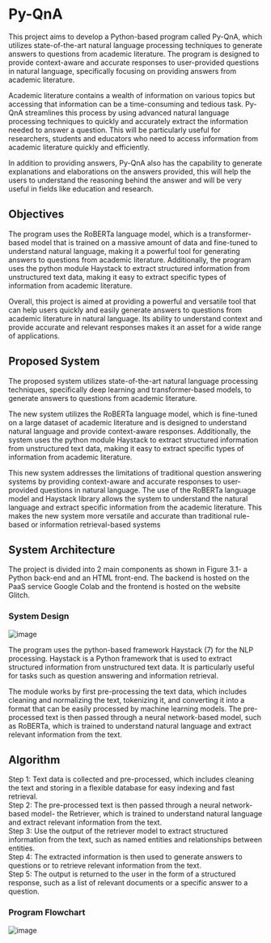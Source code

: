# Py-QnA
This project aims to develop a Python-based program called Py-QnA, which utilizes state-of-the-art natural language processing techniques to generate answers to questions from academic literature. The program is designed to provide context-aware and accurate responses to user-provided questions in natural language, specifically focusing on providing answers from academic literature. <p>
Academic literature contains a wealth of information on various topics but accessing that information can be a time-consuming and tedious task. Py-QnA streamlines this process by using advanced natural language processing techniques to quickly and accurately extract the information needed to answer a question. This will be particularly useful for researchers, students and educators who need to access information from academic literature quickly and efficiently.<p>
In addition to providing answers, Py-QnA also has the capability to generate explanations and elaborations on the answers provided, this will help the users to understand the reasoning behind the answer and will be very useful in fields like education and research.
## Objectives
The program uses the RoBERTa language model, which is a transformer-based model that is trained on a massive amount of data and fine-tuned to understand natural language, making it a powerful tool for generating answers to questions from academic literature. Additionally, the program uses the python module Haystack to extract structured information from unstructured text data, making it easy to extract specific types of information from academic literature. <p>
Overall, this project is aimed at providing a powerful and versatile tool that can help users quickly and easily generate answers to questions from academic literature in natural language. Its ability to understand context and provide accurate and relevant responses makes it an asset for a wide range of applications.
## Proposed System
The proposed system utilizes state-of-the-art natural language processing techniques, specifically deep learning and transformer-based models, to generate answers to questions from academic literature. <p>
The new system utilizes the RoBERTa language model, which is fine-tuned on a large dataset of academic literature and is designed to understand natural language and provide context-aware responses. Additionally, the system uses the python module Haystack to extract structured information from unstructured text data, making it easy to extract specific types of information from academic literature.<p>
This new system addresses the limitations of traditional question answering systems by providing context-aware and accurate responses to user-provided questions in natural language. The use of the RoBERTa language model and Haystack library allows the system to understand the natural language and extract specific information from the academic literature. This makes the new system more versatile and accurate than traditional rule-based or information retrieval-based systems
## System Architecture
The project is divided into 2 main components as shown in Figure 3.1- a Python back-end and an HTML front-end. The backend is hosted on the PaaS service Google Colab and the frontend is hosted on the website Glitch.<p>
### System Design
![image](https://github.com/PKAnand2003/Mini-Project-1/assets/139564679/13bf1b26-bbb3-44eb-88de-6e090d7f1e57) <p>
The program uses the python-based framework Haystack (7) for the NLP processing. Haystack is a Python framework that is used to extract structured information from unstructured text data. It is particularly useful for tasks such as question answering and information retrieval.<p>
The module works by first pre-processing the text data, which includes cleaning and normalizing the text, tokenizing it, and converting it into a format that can be easily processed by machine learning models. The pre-processed text is then passed through a neural network-based model, such as RoBERTa, which is trained to understand natural language and extract relevant information from the text.
## Algorithm
Step 1: Text data is collected and pre-processed, which includes cleaning the text and storing in a flexible database for easy indexing and fast retrieval.<br>
Step 2: The pre-processed text is then passed through a neural network-based model- the Retriever, which is trained to understand natural language and extract relevant information from the text.<br>
Step 3: Use the output of the retriever model to extract structured information from the text, such as named entities and relationships between entities.<br>
Step 4: The extracted information is then used to generate answers to questions or to retrieve relevant information from the text.<br>
Step 5: The output is returned to the user in the form of a structured response, such as a list of relevant documents or a specific answer to a question.<br>
### Program Flowchart
![image](https://github.com/PKAnand2003/Mini-Project-1/assets/139564679/211a1725-5ec8-467d-864f-52231e8345f1)

